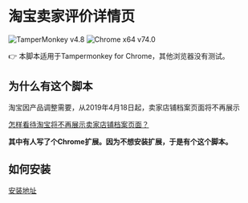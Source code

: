 # 淘宝卖家评价详情页
![TamperMonkey v4.8](https://img.shields.io/badge/tamperMonkey-v4.8-brightgreen.svg) ![Chrome x64 v74.0](https://img.shields.io/badge/chrome%20x64-v73.0-brightgreen.svg) 

👉 本脚本适用于Tampermonkey for Chrome，其他浏览器没有测试。
## 为什么有这个脚本
淘宝因产品调整需要，从2019年4月18日起，卖家店铺档案页面将不再展示

[怎样看待淘宝将不再展示卖家店铺档案页面？](https://www.zhihu.com/question/319211686)

**其中有人写了个Chrome扩展。因为不想安装扩展，于是有个这个脚本。**

## 如何安装
[安装地址](https://greasyfork.org/zh-CN/scripts/385169-%E6%B7%98%E5%AE%9D%E8%AF%A6%E6%83%85%E9%A1%B5%E6%98%BE%E7%A4%BA)